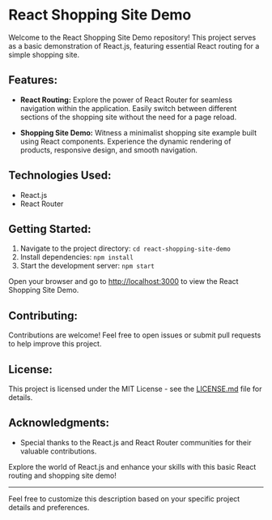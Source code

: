 

# React Shopping Site Demo

Welcome to the React Shopping Site Demo repository! This project serves as a basic demonstration of React.js, featuring essential React routing for a simple shopping site.

## Features:

- **React Routing:** Explore the power of React Router for seamless navigation within the application. Easily switch between different sections of the shopping site without the need for a page reload.

- **Shopping Site Demo:** Witness a minimalist shopping site example built using React components. Experience the dynamic rendering of products, responsive design, and smooth navigation.

## Technologies Used:

- React.js
- React Router

## Getting Started:

1. Navigate to the project directory: `cd react-shopping-site-demo`
2. Install dependencies: `npm install`
3. Start the development server: `npm start`

Open your browser and go to [http://localhost:3000](http://localhost:3000) to view the React Shopping Site Demo.

## Contributing:

Contributions are welcome! Feel free to open issues or submit pull requests to help improve this project.

## License:

This project is licensed under the MIT License - see the [LICENSE.md](LICENSE.md) file for details.

## Acknowledgments:

- Special thanks to the React.js and React Router communities for their valuable contributions.

Explore the world of React.js and enhance your skills with this basic React routing and shopping site demo!

---

Feel free to customize this description based on your specific project details and preferences.
